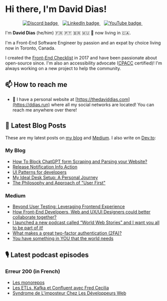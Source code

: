 # Hi there, I'm David Dias!

<p align='center'>
   <a href="[https://twitter.com/thedaviddias](https://discord.gg/EG6tmxsESP)">
     <img src="https://img.shields.io/badge/discord-%235865F2.svg?&style=for-the-badge&logo=discord&logoColor=white&countColor=white" alt="Discord badge" />
  </a>&nbsp;&nbsp;
  <a href="https://www.linkedin.com/in/thedaviddias">
     <img src="https://img.shields.io/badge/linkedin-%230077B5.svg?&style=for-the-badge&logo=linkedin&logoColor=white" alt="LinkedIn badge" />
  </a>&nbsp;&nbsp;
  <a href="https://www.youtube.com/@TheDavidDias">
    <img src="https://img.shields.io/badge/YouTube-red?style=for-the-badge&logo=youtube&logoColor=white" alt="YouTube badge" />
  </a>&nbsp;&nbsp;
</p>

I'm **David Dias** (he/him) 🇫🇷 🇵🇹 🇧🇷 🇲🇺 📍 now living in 🇨🇦.

I'm a Front-End Software Engineer by passion and an expat by choice living now in Toronto, Canada.

I created the [Front-End Checklist](https://github.com/thedaviddias/Front-End-Checklist) in 2017 and have been passionate about open-source since. I'm also an accessibility advocate ([CPACC](https://www.accessibilityassociation.org/s/certified-professional) certified)! I'm always working on a new project to help the community.

## 📫 How to reach me

* 🔗 I have a personal website at [https://thedaviddias.com](https://ddias.run) where all my social networks are located! You can reach me anywhere over there!

## 📝  Latest Blog Posts

These are my latest posts on [my blog](https://ddias.run) and [Medium](https://ddias.run/medium). I also write on [Dev.to](https://ddias.run/devto):

### My Blog

<!-- BLOG:START -->
- [How To Block ChatGPT form Scraping and Parsing your Website?](https://thedaviddias.com/notes/how-to-block-chatgpt-form-scraping-and-parsing-your-website)
- [Release Notification Info Action](https://thedaviddias.com/projects/release-notification-info-action)
- [UI Patterns for developers](https://thedaviddias.com/projects/ui-patterns-for-developers)
- [My Ideal Desk Setup: A Personal Journey](https://thedaviddias.com/articles/ideal-desk-setup-personal-journey)
- [The Philosophy and Approach of &quot;User First&quot;](https://thedaviddias.com/notes/philosophy-approach-user-first)
<!-- BLOG:END -->
### Medium

<!-- MEDIUM:START -->
- [Beyond User Testing: Leveraging Frontend Experience](https://thedaviddias.medium.com/beyond-user-testing-leveraging-frontend-experience-d694e9915960?source=rss-7ae18a1470a9------2)
- [How Front-End Developers, Web and UX/UI Designers could better collaborate together?](https://thedaviddias.medium.com/how-front-end-developers-web-and-ux-ui-designers-could-better-collaborate-together-8fb63edd0694?source=rss-7ae18a1470a9------2)
- [I launched a new podcast called “World Web Stories” and I want you all to be part of it!](https://thedaviddias.medium.com/i-launched-a-new-podcast-called-world-web-stories-and-i-want-you-all-to-be-part-of-it-b8b91106693?source=rss-7ae18a1470a9------2)
- [What makes a great two-factor authentication &lpar;2FA&rpar;?](https://uxdesign.cc/9-best-practices-ux-improvements-for-the-two-factor-authentication-2fa-7d70f613f558?source=rss-7ae18a1470a9------2)
- [You have something in YOU that the world needs](https://thedaviddias.medium.com/you-have-something-in-you-that-the-world-needs-3347f7a5fa2a?source=rss-7ae18a1470a9------2)
<!-- MEDIUM:END -->

## 🎙 Latest podcast episodes
### Erreur 200 (in French)

<!-- ERREUR200:START -->
- [Les monorepos](https://erreur200.com/les-monorepos)
- [Les ETLs, Kafka et Confluent avec Fred Cecilia](https://erreur200.com/etl-kafka-confluent)
- [Syndrome de L&#39;imposteur Chez Les Développeurs Web](https://erreur200.com/syndrome-de-l-imposteur-chez-les-developpeurs-web)
<!-- ERREUR200:END -->
